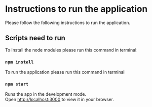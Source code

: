 # Instructions to run the application

Please follow the following instructions to run the application.

## Scripts need to run

To Install the node modules please run this command in terminal:

### `npm install`

To run the application please run this command in terminal

### `npm start`

Runs the app in the development mode.\
Open [http://localhost:3000](http://localhost:3000) to view it in your browser.
